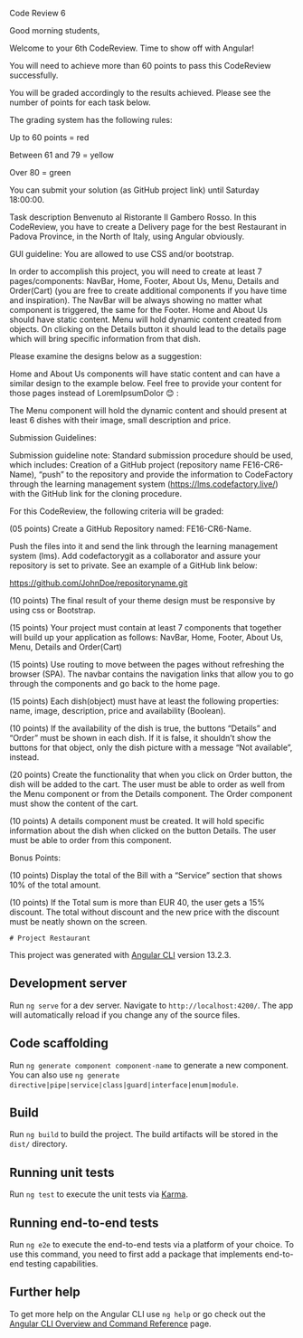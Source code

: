 Code Review 6


Good morning students,

Welcome to your 6th CodeReview. Time to show off with Angular!

You will need to achieve more than 60 points to pass this CodeReview successfully. 

You will be graded accordingly to the results achieved. Please see the number of points for each task below. 

The grading system has the following rules:

Up to 60 points = red

Between 61 and 79 = yellow

Over 80 = green

You can submit your solution (as GitHub project link) until Saturday 18:00:00.

 

 

Task description
Benvenuto al Ristorante Il Gambero Rosso. In this CodeReview, you have to create a Delivery page for the best Restaurant in Padova Province, in the North of Italy, using Angular obviously.  

GUI guideline: You are allowed to use CSS and/or bootstrap. 

In order to accomplish this project, you will need to create at least 7 pages/components: NavBar, Home, Footer, About Us, Menu, Details and Order(Cart) (you are free to create additional components if you have time and inspiration). The NavBar will be always showing no matter what component is triggered, the same for the Footer. Home and About Us should have static content. Menu will hold dynamic content created from objects. On clicking on the Details button it should lead to the details page which will bring specific information from that dish. 

  

Please examine the designs below as a suggestion: 

Home and About Us components will have static content and can have a similar design to the example below. Feel free to provide your content for those pages instead of LoremIpsumDolor 😊 : 

 

The Menu component will hold the dynamic content and should present at least 6 dishes with their image, small description and price.  
 

Submission Guidelines: 

Submission guideline note: Standard submission procedure should be used, which includes: Creation of a GitHub project (repository name FE16-CR6-Name), “push” to the repository and provide the information to CodeFactory through the learning management system (https://lms.codefactory.live/) with the GitHub link for the cloning procedure. 

For this CodeReview, the following criteria will be graded: 

(05 points) Create a GitHub Repository named: FE16-CR6-Name.  

Push the files into it and send the link through the learning management system (lms). Add codefactorygit as a collaborator and assure your repository is set to private. See an example of a GitHub link below: 

https://github.com/JohnDoe/repositoryname.git 

(10 points) The final result of your theme design must be responsive by using css or Bootstrap. 

(15 points) Your project must contain at least 7 components that together will build up your application as follows: NavBar, Home, Footer, About Us, Menu, Details and Order(Cart) 

(15 points) Use routing to move between the pages without refreshing the browser (SPA). The navbar contains the navigation links that allow you to go through the components and go back to the home page. 

(15 points) Each dish(object) must have at least the following properties: name, image, description, price and availability (Boolean). 

(10 points) If the availability of the dish is true, the buttons “Details” and “Order” must be shown in each dish. If it is false, it shouldn’t show the buttons for that object, only the dish picture with a message “Not available”, instead. 

(20 points) Create the functionality that when you click on Order button, the dish will be added to the cart. The user must be able to order as well from the Menu component or from the Details component. The Order component must show the content of the cart. 

(10 points) A details component must be created. It will hold specific information about the dish when clicked on the button Details. The user must be able to order from this component. 
 

Bonus Points: 

(10 points) Display the total of the Bill with a “Service” section that shows 10% of the total amount. 

(10 points) If the Total sum is more than EUR 40, the user gets a 15% discount. The total without discount and the new price with the discount must be neatly shown on the screen. 
    
    
    # Project Restaurant

This project was generated with [Angular CLI](https://github.com/angular/angular-cli) version 13.2.3.

## Development server

Run `ng serve` for a dev server. Navigate to `http://localhost:4200/`. The app will automatically reload if you change any of the source files.

## Code scaffolding

Run `ng generate component component-name` to generate a new component. You can also use `ng generate directive|pipe|service|class|guard|interface|enum|module`.

## Build

Run `ng build` to build the project. The build artifacts will be stored in the `dist/` directory.

## Running unit tests

Run `ng test` to execute the unit tests via [Karma](https://karma-runner.github.io).

## Running end-to-end tests

Run `ng e2e` to execute the end-to-end tests via a platform of your choice. To use this command, you need to first add a package that implements end-to-end testing capabilities.

## Further help

To get more help on the Angular CLI use `ng help` or go check out the [Angular CLI Overview and Command Reference](https://angular.io/cli) page.
